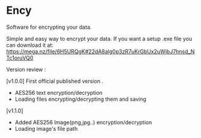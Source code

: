 # Ency
Software for encrypting your data.

Simple and easy way to encrypt your data. If you want a setup .exe file you can download it at: https://mega.nz/file/6H5URQgK#22dA8alg0p3zR7uKrGbUx2uWjbJ7hnsd_NTc1oruVQ0  

Version review :

[v1.0.0]
First official published version . 
  - AES256 text encryption/decryption
  - Loading files encrypting/decrypting them and saving 

[v1.1.0]
  - Added AES256 Image(png,jpg..) encryption/decryption
  - Loading image's file path
